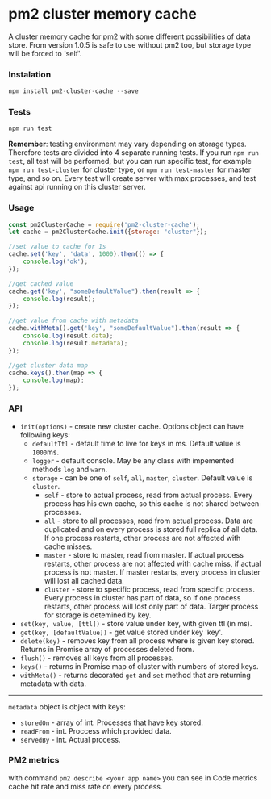 # pm2 cluster memory cache
A cluster memory cache for pm2 with some different possibilities of data store. 
From version 1.0.5 is safe to use without pm2 too, but storage type will be forced to 'self'.

### Instalation
```javascript
npm install pm2-cluster-cache --save
```

### Tests
```javascript
npm run test
```
**Remember**: testing environment may vary depending on storage types. Therefore tests are divided into 4 separate running tests. If you run `npm run test`, all test will be performed, but you can run specific test, for example `npm run test-cluster` for cluster type, or `npm run test-master` for master type, and so on. Every test will create server with max processes, and test against api running on this cluster server.
 

### Usage
```javascript
const pm2ClusterCache = require('pm2-cluster-cache');
let cache = pm2ClusterCache.init({storage: "cluster"});

//set value to cache for 1s
cache.set('key', 'data', 1000).then(() => {
    console.log('ok');
});

//get cached value
cache.get('key', "someDefaultValue").then(result => {
    console.log(result);
}); 

//get value from cache with metadata
cache.withMeta().get('key', "someDefaultValue").then(result => {
    console.log(result.data);
    console.log(result.metadata);
});

//get cluster data map
cache.keys().then(map => {
    console.log(map);
});
```

### API

- `init(options)` - create new cluster cache. Options object can have following keys:
  - `defaultTtl` - default time to live for keys in ms. Default value is `1000`ms.
  - `logger` - default console. May be any class with impemented methods `log` and `warn`.
  - `storage` - can be one of `self`, `all`, `master`, `cluster`. Default value is `cluster`. 
    - `self` - store to actual process, read from actual process. Every process has his own cache, so this cache is not shared between processes.
    - `all` - store to all processes, read from actual process. Data are duplicated and on every process is stored full replica of all data. If one process restarts, other process are not affected with cache misses.
    - `master` - store to master, read from master. If actual process restarts, other process are not affected with cache miss, if actual process is not master. If master restarts, every process in cluster will lost all cached data.
    - `cluster` - store to specific process, read from specific process. Every process in cluster has part of data, so if one process restarts, other process will lost only part of data. Targer process for storage is detemined by key. 
- `set(key, value, [ttl])` - store value under key, with given ttl (in ms).
- `get(key, [defaultValue])` - get value stored under key 'key'.
- `delete(key)` - removes key from all process where is given key stored. Returns in Promise array of processes deleted from.
- `flush()` - removes all keys from all processes.
- `keys()` - returns in Promise map of cluster with numbers of stored keys.
- `withMeta()` - returns decorated `get` and `set` method that are returning metadata with data.
---
`metadata` object is object with keys:
- `storedOn` - array of int. Processes that have key stored.
- `readFrom` - int. Proccess which provided data.
- `servedBy` - int. Actual process. 


### PM2 metrics
with command `pm2 describe <your app name>` you can see in Code metrics cache hit rate and miss rate on every process.

